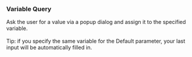 ### Variable Query

Ask the user for a value via a popup dialog and assign it to the
specified variable.\
\
Tip: if you specify the same variable for the Default parameter, your
last input will be automatically filled in.
